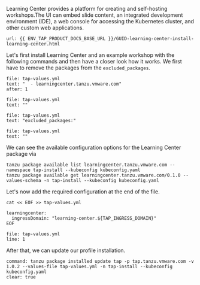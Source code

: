 Learning Center provides a platform for creating and self-hosting workshops.The UI can embed slide content, an integrated development environment (IDE), a web console for accessing the Kubernetes cluster, and other custom web applications.

```dashboard:open-url
url: {{ ENV_TAP_PRODUCT_DOCS_BASE_URL }}/GUID-learning-center-install-learning-center.html
```

Let's first install Learning Center and an example workshop with the following commands and then have a closer look how it works.
We first have to remove the packages from the `excluded_packages`.
```editor:select-matching-text
file: tap-values.yml
text: "  - learningcenter.tanzu.vmware.com"
after: 1
```
```editor:replace-text-selection
file: tap-values.yml
text: ""
```
```editor:select-matching-text
file: tap-values.yml
text: "excluded_packages:"
```
```editor:replace-text-selection
file: tap-values.yml
text: ""
```

We can see the available configuration options for the Learning Center package via
```execute
tanzu package available list learningcenter.tanzu.vmware.com --namespace tap-install --kubeconfig kubeconfig.yaml
tanzu package available get learningcenter.tanzu.vmware.com/0.1.0 --values-schema -n tap-install --kubeconfig kubeconfig.yaml
```

Let's now add the required configuration at the end of the file.
```execute
cat << EOF >> tap-values.yml

learningcenter:
  ingressDomain: "learning-center.${TAP_INGRESS_DOMAIN}"
EOF
```
```editor:open-file
file: tap-values.yml
line: 1
```

After that, we can update our profile installation.
```terminal:execute
command: tanzu package installed update tap -p tap.tanzu.vmware.com -v 1.0.2 --values-file tap-values.yml -n tap-install --kubeconfig kubeconfig.yaml
clear: true
```
